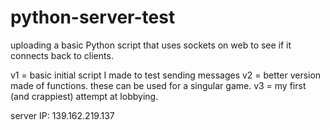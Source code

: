 # python-server-test
uploading a basic Python script that uses sockets on web to see if it connects back to clients.


v1 = basic initial script I made to test sending messages
v2 = better version made of functions. these can be used for a singular game.
v3 = my first (and crappiest) attempt at lobbying.

server IP:
139.162.219.137
